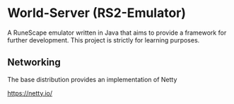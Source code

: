 World-Server (RS2-Emulator)
===========
A RuneScape emulator written in Java that aims to provide a framework for further development.
This project is strictly for learning purposes.

Networking
----------
The base distribution provides an implementation of Netty

https://netty.io/